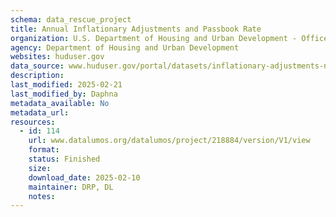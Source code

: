 ```yaml
---
schema: data_rescue_project 
title: Annual Inflationary Adjustments and Passbook Rate
organization: U.S. Department of Housing and Urban Development - Office of Policy Development and Research
agency: Department of Housing and Urban Development
websites: huduser.gov
data_source: www.huduser.gov/portal/datasets/inflationary-adjustments-notifications.html
description: 
last_modified: 2025-02-21
last_modified_by: Daphna
metadata_available: No
metadata_url: 
resources:
  - id: 114
    url: www.datalumos.org/datalumos/project/218884/version/V1/view
    format: 
    status: Finished
    size: 
    download_date: 2025-02-10
    maintainer: DRP, DL
    notes: 
---
```

